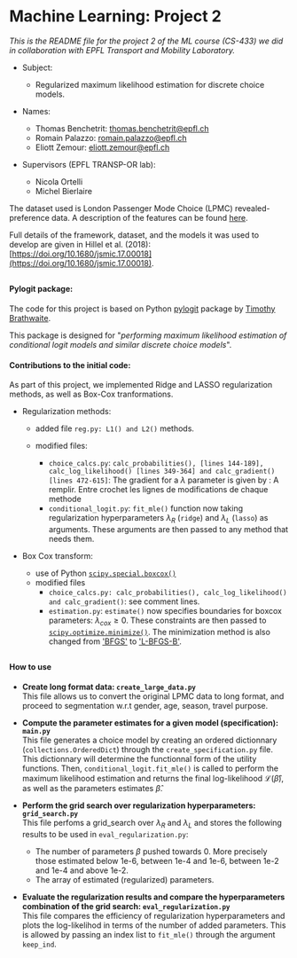 # Machine Learning: Project 2

  

_This is the README file for the project 2 of the ML course (CS-433) we did in collaboration with EPFL Transport and Mobility Laboratory._

* Subject:
  * Regularized maximum likelihood estimation for discrete choice models.

* Names:
  * Thomas Benchetrit: <thomas.benchetrit@epfl.ch>
  * Romain Palazzo: <romain.palazzo@epfl.ch>
  * Eliott Zemour: <eliott.zemour@epfl.ch>

* Supervisors (EPFL TRANSP-OR lab):
  * Nicola Ortelli
  * Michel Bierlaire

  

The dataset used is London Passenger Mode Choice (LPMC) revealed-preference data. A description of the features can be found [here](https://transp-or.epfl.ch/documents/technicalReports/CS_LPMC.pdf).

Full details of the framework, dataset, and the models it was used to develop are given in Hillel et al. (2018): [https://doi.org/10.1680/jsmic.17.00018](https://doi.org/10.1680/jsmic.17.00018).
  
##
#### Pylogit package:

The code for this project is based on Python [pylogit](https://github.com/timothyb0912/pylogit) package by [Timothy Brathwaite](https://github.com/timothyb0912).

This package is designed for "_performing maximum likelihood estimation of conditional logit models and similar discrete choice models_".

#### Contributions to the initial code:

As part of this project, we implemented Ridge and LASSO regularization methods, as well as Box-Cox tranformations.

* Regularization methods:
  * added file `reg.py: L1() and L2()` methods.

  * modified files:
    * `choice_calcs.py`: `calc_probabilities(), [lines 144-189], calc_log_likelihood() [lines 349-364] and calc_gradient()[lines 472-615]`: The gradient for a $\lambda$ parameter is given by : A remplir. Entre crochet les lignes de modifications de chaque methode
    * `conditional_logit.py`: `fit_mle()` function now taking regularization hyperparameters $\lambda_R$ (`ridge`) and $\lambda_L$ (`lasso`) as arguments. These arguments are then passed to any method that needs them.

* Box Cox transform:
  * use of Python [`scipy.special.boxcox()`](https://docs.scipy.org/doc/scipy/reference/generated/scipy.special.boxcox.html)
  * modified files
    * `choice_calcs.py: calc_probabilities(), calc_log_likelihood() and calc_gradient()`: see comment lines.
    * `estimation.py`: `estimate()` now specifies boundaries for boxcox parameters: $\lambda_{cox} \geq 0$. These constraints are then passed to [`scipy.optimize.minimize()`](https://docs.scipy.org/doc/scipy/reference/generated/scipy.optimize.minimize.html). The minimization method is also changed from ['BFGS'](https://docs.scipy.org/doc/scipy/reference/optimize.minimize-bfgs.html#optimize-minimize-bfgs) to ['L-BFGS-B'](https://docs.scipy.org/doc/scipy/reference/optimize.minimize-lbfgsb.html#optimize-minimize-lbfgsb).

  
##
#### How to use

* __Create long format data: `create_large_data.py`__  
  This file allows us to convert the original LPMC data to long format, and proceed to segmentation w.r.t gender, age, season, travel purpose.

  

* __Compute the parameter estimates for a given model (specification): `main.py`__   
  This file generates a choice model by creating an ordered dictionnary (`collections.OrderedDict`) through the `create_specification.py` file. This dictionnary will determine the functionnal form of the utility functions. Then,  `conditional_logit.fit_mle()` is called to perform the maximum likelihood estimation and returns the final log-likelihood $\mathcal{L}(\hat{\beta})$, as well as the parameters estimates $\hat{\beta}$.

  

* __Perform the grid search over regularization hyperparameters: `grid_search.py`__   
  This file perfoms a grid_search over $\lambda_R$ and $\lambda_L$ and stores the following results to be used in  `eval_regularization.py`:
  * The number of parameters $\beta$ pushed towards 0. More precisely those estimated below 1e-6, between 1e-4 and 1e-6, between 1e-2 and 1e-4 and above 1e-2.
  * The array of estimated (regularized) parameters.

  

* __Evaluate the regularization results and compare the hyperparameters combination of the grid search: `eval_regularization.py`__   
  This file compares the efficiency of regularization hyperparameters and plots the log-likelihod in terms of the number of added parameters. This is allowed by passing an index list to `fit_mle()` through the argument `keep_ind`.
